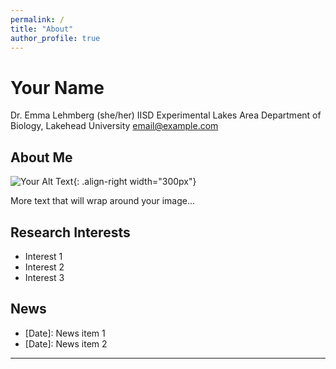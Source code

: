 ```yaml
---
permalink: /
title: "About"
author_profile: true
---
```


# Your Name

Dr. Emma Lehmberg (she/her)
IISD Experimental Lakes Area 
Department of Biology, Lakehead University
[email@example.com](mailto:email@example.com)

## About Me



![Your Alt Text](/assets/images/your-photo.jpg){: .align-right width="300px"}

More text that will wrap around your image...

## Research Interests

- Interest 1
- Interest 2  
- Interest 3

## News

- [Date]: News item 1
- [Date]: News item 2
---
